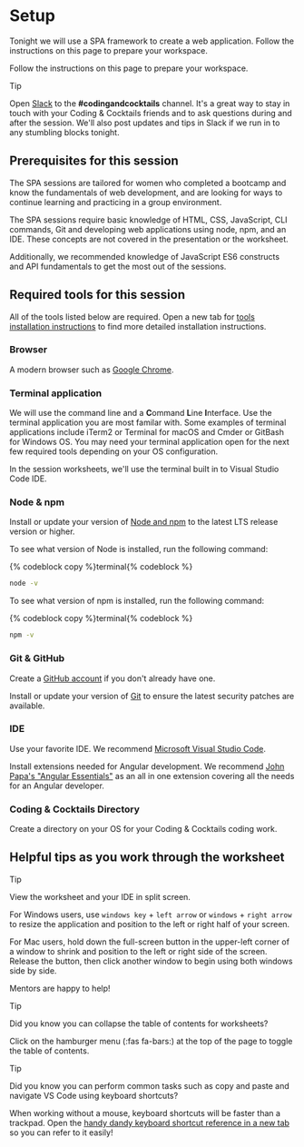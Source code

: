 # Setup

Tonight we will use a SPA framework to create a web application. Follow the instructions on this page to prepare your workspace.

Follow the instructions on this page to prepare your workspace.

>[!TIP]
>Open [Slack](http://kcwit.slack.com/) to the **#codingandcocktails** channel. It's a great way to stay in touch with your Coding & Cocktails friends and to ask questions during and after the session. We'll also post updates and tips in Slack if we run in to any stumbling blocks tonight.

## Prerequisites for this session

The SPA sessions are tailored for women who completed a bootcamp and know the fundamentals of web development, and are looking for ways to continue learning and practicing in a group environment.

The SPA sessions require basic knowledge of HTML, CSS, JavaScript, CLI commands, Git and developing web applications using node, npm, and an IDE. These concepts are not covered in the presentation or the worksheet.

Additionally, we recommended knowledge of JavaScript ES6 constructs and API fundamentals to get the most out of the sessions.

## Required tools for this session

All of the tools listed below are required. Open a new tab for [tools installation instructions](/tools/ ':target=_blank') to find more detailed installation instructions.

### Browser

A modern browser such as [Google Chrome](https://www.google.com/chrome/browser/desktop/index.html).

### Terminal application

We will use the command line and a **C**ommand **L**ine **I**nterface. Use the terminal application you are most familar with. Some examples of terminal applications include iTerm2 or Terminal for macOS and Cmder or GitBash for Windows OS. You may need your terminal application open for the next few required tools depending on your OS configuration.

In the session worksheets, we'll use the terminal built in to Visual Studio Code IDE.

### Node & npm

Install or update your version of [Node and npm](https://nodejs.org/en) to the latest LTS release version or higher.

To see what version of Node is installed, run the following command:

{% codeblock copy %}terminal{% codeblock %}
```sh
node -v
```

To see what version of npm is installed, run the following command:

{% codeblock copy %}terminal{% codeblock %}
```sh
npm -v
```

### Git & GitHub

Create a [GitHub account](https://github.com/join?source=header-home) if you don't already have one.

Install or update your version of [Git](https://git-scm.com/downloads) to ensure the latest security patches are available.

### IDE

Use your favorite IDE. We recommend [Microsoft Visual Studio Code](https://code.visualstudio.com/download).

Install extensions needed for Angular development. We recommend [John Papa's "Angular Essentials"](https://marketplace.visualstudio.com/items?itemName=johnpapa.angular-essentials) as an all in one extension covering all the needs for an Angular developer.

### Coding & Cocktails Directory

Create a directory on your OS for your Coding & Cocktails coding work.

## Helpful tips as you work through the worksheet

>[!TIP]
>View the worksheet and your IDE in split screen. 
>
>For Windows users, use `windows key` + `left arrow` or `windows` + `right arrow` to resize the application and position to the left or right half of your screen.
>
>For Mac users, hold down the full-screen button in the upper-left corner of a window to shrink and position to the left or right side of the screen. Release the button, then click another window to begin using both windows side by side.
>
>Mentors are happy to help!

>[!TIP]
>Did you know you can collapse the table of contents for worksheets?
>
>Click on the hamburger menu (:fas fa-bars:) at the top of the page to toggle the table of contents.

>[!TIP]
>Did you know you can perform common tasks such as copy and paste and navigate VS Code using keyboard shortcuts?
>
>When working without a mouse, keyboard shortcuts will be faster than a trackpad. Open the [handy dandy keyboard shortcut reference in a new tab](/spa/references/ ':target=_blank') so you can refer to it easily!
